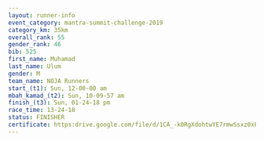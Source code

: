 ```yaml
---
layout: runner-info 
event_category: mantra-summit-challenge-2019 
category_km: 35km 
overall_rank: 55
gender_rank: 46
bib: 525
first_name: Muhamad
last_name: Ulum
gender: M
team_name: NOJA Runners
start_(t1): Sun, 12-00-00 am
mbah_kamad_(t2): Sun, 10-09-57 am
finish_(t3): Sun, 01-24-18 pm
race_time: 13-24-18
status: FINISHER
certificate: https:drive.google.com/file/d/1CA_-k0RgXdohtwYE7rmwSsxz0xPaNNAx/view?usp=sharing
---
```

